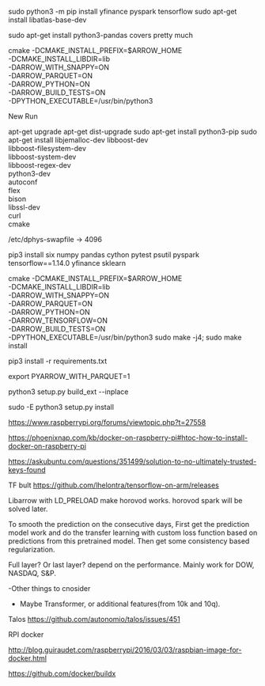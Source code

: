 sudo python3 -m pip install yfinance pyspark tensorflow
sudo apt-get install libatlas-base-dev

sudo apt-get install python3-pandas covers pretty much

cmake -DCMAKE_INSTALL_PREFIX=$ARROW_HOME\
 -DCMAKE_INSTALL_LIBDIR=lib\
 -DARROW_WITH_SNAPPY=ON\
 -DARROW_PARQUET=ON\
 -DARROW_PYTHON=ON\
 -DARROW_BUILD_TESTS=ON\
 -DPYTHON_EXECUTABLE=/usr/bin/python3
 
 New Run
 
 apt-get upgrade
apt-get dist-upgrade
sudo apt-get install python3-pip
sudo apt-get install libjemalloc-dev libboost-dev \
                       libboost-filesystem-dev \
                       libboost-system-dev \
                       libboost-regex-dev \
                       python3-dev \
                       autoconf \
                       flex \
                       bison \
                       libssl-dev \
                       curl \
                       cmake

 /etc/dphys-swapfile -> 4096

pip3 install six numpy pandas cython pytest psutil pyspark tensorflow==1.14.0 yfinance sklearn

cmake -DCMAKE_INSTALL_PREFIX=$ARROW_HOME\
      -DCMAKE_INSTALL_LIBDIR=lib\
      -DARROW_WITH_SNAPPY=ON\
      -DARROW_PARQUET=ON\
      -DARROW_PYTHON=ON\
      -DARROW_TENSORFLOW=ON\
      -DARROW_BUILD_TESTS=ON\
      -DPYTHON_EXECUTABLE=/usr/bin/python3
sudo make -j4; sudo make install

pip3 install -r requirements.txt

export PYARROW_WITH_PARQUET=1

python3 setup.py build_ext --inplace

sudo -E python3 setup.py install

https://www.raspberrypi.org/forums/viewtopic.php?t=27558


https://phoenixnap.com/kb/docker-on-raspberry-pi#htoc-how-to-install-docker-on-raspberry-pi



https://askubuntu.com/questions/351499/solution-to-no-ultimately-trusted-keys-found

TF bult
https://github.com/lhelontra/tensorflow-on-arm/releases

Libarrow with LD_PRELOAD make horovod works. horovod spark will be solved later.

To smooth the prediction on the consecutive days, First get the prediction model work and do the transfer learning with custom loss function based on predictions from this pretrained model. Then get some consistency based regularization.

Full layer? Or last layer? depend on the performance. Mainly work for DOW, NASDAQ, S&P.

-Other things to cnosider
  - Maybe Transformer, or additional features(from 10k and 10q).
  
  Talos
  https://github.com/autonomio/talos/issues/451
  
  
  
RPI docker

http://blog.guiraudet.com/raspberrypi/2016/03/03/raspbian-image-for-docker.html

https://github.com/docker/buildx

